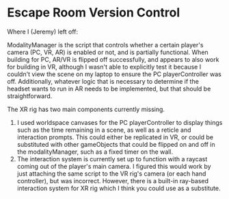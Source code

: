 # Escape Room Version Control
 
Where I (Jeremy) left off:

ModalityManager is the script that controls whether a certain player's camera (PC, VR, AR) is enabled or not, and is partially functional. When building for PC, AR/VR is flipped off successfully, and appears to also work for building in VR, although I wasn't able to explicitly test it because I couldn't view the scene on my laptop to ensure the PC playerController was off. Additionally, whatever logic that is necessary to determine if the headset wants to run in AR needs to be implemented, but that should be straightforward.

The XR rig has two main components currently missing.
   1. I used worldspace canvases for the PC playerController to display things such as the time remaining in a scene, as well as a reticle and interaction prompts. This could either be replicated in VR, or could be substituted with other gameObjects that could be flipped on and off in the modalityManager, such as a fixed timer on the wall. 
   2. The interaction system is currently set up to function with a raycast coming out of the player's main camera. I figured this would work by just attaching the same script to the VR rig's camera (or each hand controller), but was incorrect. However, there is a built-in ray-based interaction system for XR rig which I think you could use as a substitute.

